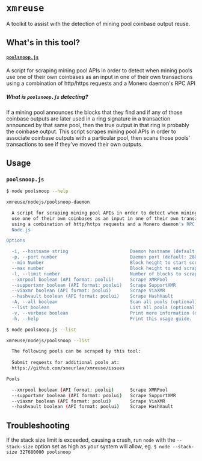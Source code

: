 # `xmreuse`
A toolkit to assist with the detection of mining pool coinbase output reuse.

## What's in this tool?
#### [`poolsnoop.js`](#poolsnoopjs-1)
A script for scraping mining pool APIs in order to detect when mining pools use one of their own coinbases as an input in one of their own transactions using a combination of http/https requests and a Monero daemon's RPC API

##### What is `poolsnoop.js` detecting?
If a mining pool announces the blocks that they find and if any of those coinbase outputs are later used in a ring signature in a transaction announced by that same pool, then the true output in that ring is probably the coinbase output.  This script scrapes mining pool APIs in order to associate coinbase outputs with a particular pool, then scans those pools' transactions to see if they've moved their own outputs.

## Usage

### `poolsnoop.js`
```bash
$ node poolsnoop --help

xmreuse/nodejs/poolsnoop-daemon

  A script for scraping mining pool APIs in order to detect when mining pools   
  use one of their own coinbases as an input in one of their own transactions   
  using a combination of http/https requests and a Monero daemon's RPC API in   
  Node.js                                                                       

Options

  -i, --hostname string                       Daemon hostname (default: "127.0.0.1")                          
  -p, --port number                           Daemon port (default: 28083)                                    
  --min Number                                Block height to start scrape (default: 0)                       
  --max number                                Block height to end scrape (default: current height)            
  -l, --limit number                          Number of blocks to scrape.  If set, overrides --min (optional) 
  --xmrpool boolean (API format: poolui)      Scrape XMRPool                                                  
  --supportxmr boolean (API format: poolui)   Scrape SupportXMR                                               
  --viaxmr boolean (API format: poolui)       Scrape ViaXMR                                                   
  --hashvault boolean (API format: poolui)    Scrape HashVault                                                
  -A, --all boolean                           Scan all pools (optional)                                       
  --list boolean                              List all pools (optional)                                       
  -v, --verbose boolean                       Print more information (default: false)                         
  -h, --help                                  Print this usage guide.
```
```bash
$ node poolsnoop.js --list

xmreuse/nodejs/poolsnoop --list

  The following pools can be scraped by this tool:                              
                                                                                
  Submit requests for additional pools at:                                      
  https://github.com/sneurlax/xmreuse/issues                                    

Pools

  --xmrpool boolean (API format: poolui)      Scrape XMRPool    
  --supportxmr boolean (API format: poolui)   Scrape SupportXMR 
  --viaxmr boolean (API format: poolui)       Scrape ViaXMR     
  --hashvault boolean (API format: poolui)    Scrape HashVault
```

## Troubleshooting

If the stack size limit is exceeded, causing a crash, run `node` with the `--stack-size` option set as high as your system will allow, eg. `$ node --stack-size 327680000 poolsnoop`
